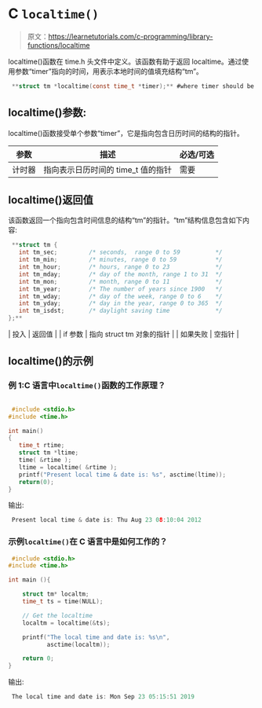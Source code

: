 # C `localtime()`

> 原文：<https://learnetutorials.com/c-programming/library-functions/localtime>

localtime()函数在 time.h 头文件中定义。该函数有助于返回 localtime。通过使用参数“timer”指向的时间，用表示本地时间的值填充结构“tm”。

```c
 **struct tm *localtime(const time_t *timer);** #where timer should be a pointer 

```

## localtime()参数:

localtime()函数接受单个参数“timer”，它是指向包含日历时间的结构的指针。

| ****参数**** | ****描述**** | ****必选/可选**** |
| --- | --- | --- |
| 计时器 | 指向表示日历时间的 time_t 值的指针 | 需要 |

## localtime()返回值

该函数返回一个指向包含时间信息的结构“tm”的指针。“tm”结构信息包含如下内容:

```c
 **struct tm {
   int tm_sec;         /* seconds,  range 0 to 59          */
   int tm_min;         /* minutes, range 0 to 59           */
   int tm_hour;        /* hours, range 0 to 23             */
   int tm_mday;        /* day of the month, range 1 to 31  */
   int tm_mon;         /* month, range 0 to 11             */
   int tm_year;        /* The number of years since 1900   */
   int tm_wday;        /* day of the week, range 0 to 6    */
   int tm_yday;        /* day in the year, range 0 to 365  */
   int tm_isdst;       /* daylight saving time             */
};** 
```

| 投入 | 返回值 |
| if 参数 | 指向 struct tm 对象的指针 |
| 如果失败 | 空指针 |

## localtime()的示例

### 例 1:C 语言中`localtime()`函数的工作原理？

```c

 #include <stdio.h>
#include <time.h>

int main()
{
   time_t rtime;
   struct tm *ltime;
   time( &rtime );
   ltime = localtime( &rtime );
   printf("Present local time & date is: %s", asctime(ltime));
   return(0);
} 

```

输出:

```c
 Present local time & date is: Thu Aug 23 08:10:04 2012 
```

### 示例`localtime()`在 C 语言中是如何工作的？

```c
 #include <stdio.h>
#include <time.h>

int main (){

    struct tm* localtm;
    time_t ts = time(NULL);

    // Get the localtime
    localtm = localtime(&ts);

    printf("The local time and date is: %s\n",
           asctime(localtm));

    return 0;
} 

```

输出:

```c
 The local time and date is: Mon Sep 23 05:15:51 2019 
```